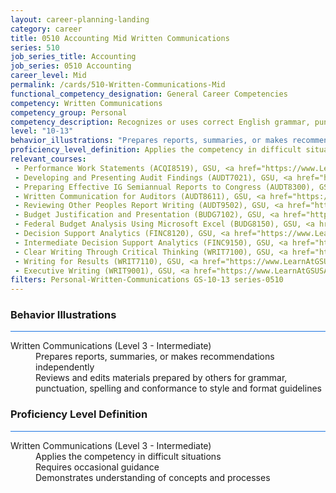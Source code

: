 ```yaml
---
layout: career-planning-landing
category: career
title: 0510 Accounting Mid Written Communications
series: 510
job_series_title: Accounting
job_series: 0510 Accounting
career_level: Mid
permalink: /cards/510-Written-Communications-Mid
functional_competency_designation: General Career Competencies
competency: Written Communications
competency_group: Personal
competency_description: Recognizes or uses correct English grammar, punctuation, and spelling; communicates information (for example, facts, ideas, or messages) in a succinct and organized manner; produces written information, which may include technical material, that is appropriate for the intended audience
level: "10-13"
behavior_illustrations: "Prepares reports, summaries, or makes recommendations independently ? Reviews and edits materials prepared by others for grammar, punctuation, spelling and conformance to style and format guidelines"
proficiency_level_definition: Applies the competency in difficult situations ? Requires occasional guidance ? Demonstrates understanding of concepts and processes
relevant_courses: 
 - Performance Work Statements (ACQI8519), GSU, <a href="https://www.LearnAtGSUSA.com/ACQI8520">https://www.LearnAtGSUSA.com/ACQI8520</a>
 - Developing and Presenting Audit Findings (AUDT7021), GSU, <a href="https://www.LearnAtGSUSA.com/AUDT7030">https://www.LearnAtGSUSA.com/AUDT7030</a>
 - Preparing Effective IG Semiannual Reports to Congress (AUDT8300), GSU, <a href="https://www.LearnAtGSUSA.com/AUDT8305">https://www.LearnAtGSUSA.com/AUDT8305</a>
 - Written Communication for Auditors (AUDT8611), GSU, <a href="https://www.LearnAtGSUSA.com/AUDT8620">https://www.LearnAtGSUSA.com/AUDT8620</a>
 - Reviewing Other Peoples Report Writing (AUDT9502), GSU, <a href="https://www.LearnAtGSUSA.com/AUDT9503">https://www.LearnAtGSUSA.com/AUDT9503</a>
 - Budget Justification and Presentation (BUDG7102), GSU, <a href="https://www.LearnAtGSUSA.com/BUDG7103">https://www.LearnAtGSUSA.com/BUDG7103</a>
 - Federal Budget Analysis Using Microsoft Excel (BUDG8150), GSU, <a href="https://www.LearnAtGSUSA.com/BUDG8155">https://www.LearnAtGSUSA.com/BUDG8155</a>
 - Decision Support Analytics (FINC8120), GSU, <a href="https://www.LearnAtGSUSA.com/FINC8125">https://www.LearnAtGSUSA.com/FINC8125</a>
 - Intermediate Decision Support Analytics (FINC9150), GSU, <a href="https://www.LearnAtGSUSA.com/FINC9151">https://www.LearnAtGSUSA.com/FINC9151</a>
 - Clear Writing Through Critical Thinking (WRIT7100), GSU, <a href="https://www.LearnAtGSUSA.com/WRIT7101">https://www.LearnAtGSUSA.com/WRIT7101</a>
 - Writing for Results (WRIT7110), GSU, <a href="https://www.LearnAtGSUSA.com/WRIT7119">https://www.LearnAtGSUSA.com/WRIT7119</a>
 - Executive Writing (WRIT9001), GSU, <a href="https://www.LearnAtGSUSA.com/WRIT9002">https://www.LearnAtGSUSA.com/WRIT9002</a>
filters: Personal-Written-Communications GS-10-13 series-0510
---
```


<div class="desktop:grid-col-6 margin-y-3">
  <div class="border-top-2 bg-white padding-3 shadow-5 height-full members-hover border-1px button-border border-top-blue radius-lg card-text-color">
    <h3>Behavior Illustrations</h3>
    <hr style="background-color: #1b74e0 !important;"/>
    <dl class="text-base card-content-color"><dt>Written Communications (Level 3 - Intermediate)</dt><dd>Prepares reports, summaries, or makes recommendations independently </dd><dd> Reviews and edits materials prepared by others for grammar, punctuation, spelling and conformance to style and format guidelines</dd></dl>
  </div>
</div>
<div class="desktop:grid-col-6 margin-y-3">
  <div class="border-top-2 bg-white padding-3 shadow-5 height-full members-hover border-1px button-border border-top-blue radius-lg card-text-color">
    <h3>Proficiency Level Definition</h3>
     <hr style="background-color: #1b74e0 !important;"/>
    <dl class="text-base card-content-color"><dt>Written Communications (Level 3 - Intermediate)</dt><dd>Applies the competency in difficult situations </dd><dd> Requires occasional guidance </dd><dd> Demonstrates understanding of concepts and processes</dd></dl>
  </div>
</div>